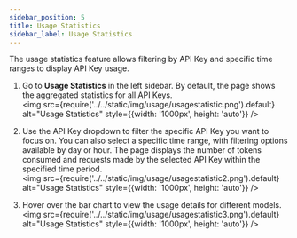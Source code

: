 ```yaml
---
sidebar_position: 5
title: Usage Statistics
sidebar_label: Usage Statistics
---
```


The usage statistics feature allows filtering by API Key and specific time ranges to display API Key usage.

1. Go to **Usage Statistics** in the left sidebar. By default, the page shows the aggregated statistics for all API Keys.  
   <img src={require('../../static/img/usage/usagestatistic.png').default} alt="Usage Statistics" style={{width: '1000px', height: 'auto'}} />

2. Use the API Key dropdown to filter the specific API Key you want to focus on. You can also select a specific time range, with filtering options available by day or hour. The page displays the number of tokens consumed and requests made by the selected API Key within the specified time period.  
   <img src={require('../../static/img/usage/usagestatistic2.png').default} alt="Usage Statistics" style={{width: '1000px', height: 'auto'}} />

3. Hover over the bar chart to view the usage details for different models.  
   <img src={require('../../static/img/usage/usagestatistic3.png').default} alt="Usage Statistics" style={{width: '1000px', height: 'auto'}} />
